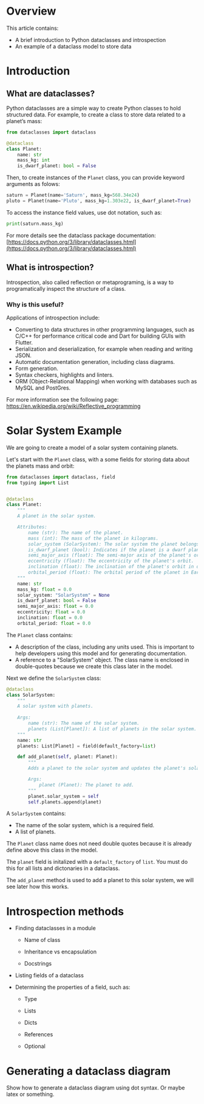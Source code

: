 # Overview
This article contains:

* A brief introduction to Python dataclasses and introspection
* An example of a dataclass model to store data
    

# Introduction

## What are dataclasses?

Python dataclasses are a simple way to create Python classes to hold structured data. For example, to create a class to store data related to a planet’s mass:

```python
from dataclasses import dataclass

@dataclass
class Planet:
    name: str
    mass_kg: int
    is_dwarf_planet: bool = False
```

Then, to create instances of the `Planet` class, you can provide keyword arguments as folows:

```python
saturn = Planet(name='Saturn', mass_kg=568.34e24)
pluto = Planet(name='Pluto', mass_kg=1.303e22, is_dwarf_planet=True)
```

To access the instance field values, use dot notation, such as:

```python
print(saturn.mass_kg)
```

For more details see the dataclass package documentation: [https://docs.python.org/3/library/dataclasses.html](https://docs.python.org/3/library/dataclasses.html)

## What is introspection?

Introspection, also called reflection or metaprograming, is a way to programatically inspect the structure of a class.

### Why is this useful?

Applications of introspection include:

* Converting to data structures in other programming languages, such as C/C++ for performance critical code and Dart for building GUIs with Flutter.
* Serialization and deserialization, for example when reading and writing JSON.
* Automatic documentation generation, including class diagrams.
* Form generation.    
* Syntax checkers, highlights and linters.
* ORM (Object-Relational Mapping) when working with databases such as MySQL and PostGres.

For more information see the following page: https://en.wikipedia.org/wiki/Reflective_programming

# Solar System Example

We are going to create a model of a solar system containing planets.

Let's start with the `Planet` class, with a some fields for storing data about the planets mass and orbit:

```python
from dataclasses import dataclass, field
from typing import List


@dataclass
class Planet:
    """
    A planet in the solar system.

    Attributes:
        name (str): The name of the planet.
        mass (int): The mass of the planet in kilograms.
        solar_system (SolarSystem): The solar system the planet belongs to.
        is_dwarf_planet (bool): Indicates if the planet is a dwarf planet. Defaults to False.
        semi_major_axis (float): The semi-major axis of the planet's orbit in astronomical units (AU).
        eccentricity (float): The eccentricity of the planet's orbit.
        inclination (float): The inclination of the planet's orbit in degrees.
        orbital_period (float): The orbital period of the planet in Earth years.
    """
    name: str
    mass_kg: float = 0.0
    solar_system: "SolarSystem" = None
    is_dwarf_planet: bool = False
    semi_major_axis: float = 0.0
    eccentricity: float = 0.0
    inclination: float = 0.0
    orbital_period: float = 0.0
```

The `Planet` class contains:
* A description of the class, including any units used. This is important to help developers using this model and for generating documentation.
* A reference to a "SolarSystem" object. The class name is enclosed in double-quotes because we create this class later in the model.

Next we define the `SolarSystem` class:

```python
@dataclass
class SolarSystem:
    """
    A solar system with planets.
    
    Args:
        name (str): The name of the solar system.
        planets (List[Planet]): A list of planets in the solar system.
    """
    name: str
    planets: List[Planet] = field(default_factory=list)

    def add_planet(self, planet: Planet):
        """
        Adds a planet to the solar system and updates the planet's solar_system field.

        Args:
            planet (Planet): The planet to add.
        """
        planet.solar_system = self
        self.planets.append(planet)
```

A `SolarSystem` contains:
* The name of the solar system, which is a required field.
* A list of planets.

The `Planet` class name does not need double quotes because it is already define above this class in the model.

The `planet` field is initalized with a `default_factory` of `list`. You must do this for all lists and dictonaries in a dataclass.

The `add_planet` method is used to add a planet to this solar system, we will see later how this works.

# Introspection methods

* Finding dataclasses in a module
    
    * Name of class
        
    * Inheritance vs encapsulation
        
    * Docstrings
        
* Listing fields of a dataclass
    
* Determining the properties of a field, such as:
    
    * Type
        
    * Lists
        
    * Dicts
        
    * References
        
    * Optional
        

# Generating a dataclass diagram

Show how to generate a dataclass diagram using dot syntax. Or maybe latex or something.